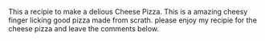 This a recipie to make a delious Cheese Pizza. This is a amazing cheesy finger licking good pizza made from scrath. please enjoy my recipie for the cheese pizza and leave the comments below.
